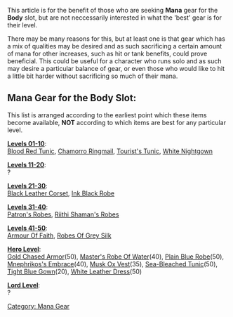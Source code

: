 This article is for the benefit of those who are seeking **Mana** gear
for the **Body** slot, but are not neccessarily interested in what the
'best' gear is for their level.

There may be many reasons for this, but at least one is that gear which
has a mix of qualities may be desired and as such sacrificing a certain
amount of mana for other increases, such as hit or tank benefits, could
prove beneficial. This could be useful for a character who runs solo and
as such may desire a particular balance of gear, or even those who would
like to hit a little bit harder without sacrificing so much of their
mana.

## Mana Gear for the Body Slot:

This list is arranged according to the earliest point which these items
become available, **NOT** according to which items are best for any
particular level.

**[Levels 01-10](:Category:_Lowmort_Levels_1-10_.md "wikilink")**:  
[Blood Red Tunic](Blood_Red_Tunic "wikilink"), [Chamorro
Ringmail](Chamorro_Ringmail "wikilink"), [Tourist's
Tunic](Tourist's_Tunic "wikilink"), [White
Nightgown](White_Nightgown "wikilink")

**[Levels 11-20](:Category:_Lowmort_Levels_11-20.md "wikilink")**:  
?

**[Levels 21-30](:Category:_Lowmort_Levels_21-30.md "wikilink")**:  
[Black Leather Corset](Black_Leather_Corset "wikilink"), [Ink Black
Robe](Ink_Black_Robe "wikilink")

**[Levels 31-40](:Category:_Lowmort_Levels_31-40.md "wikilink")**:  
[Patron's Robes](Patron's_Robes "wikilink"), [Riithi Shaman's
Robes](Riithi_Shaman's_Robes "wikilink")

**[Levels 41-50](:Category:_Lowmort_Levels_41-50.md "wikilink")**:  
[Armour Of Faith](Armour_Of_Faith "wikilink"), [Robes Of Grey
Silk](Robes_Of_Grey_Silk "wikilink")

**[Hero Level](:Category:_Hero.md "wikilink")**:  
[Gold Chased Armor](Gold_Chased_Armor "wikilink")(50), [Master's Robe Of
Water](Master's_Robe_Of_Water "wikilink")(40), [Plain Blue
Robe](Plain_Blue_Robe "wikilink")(50), [Mnephrikos's
Embrace](Mnephrikos's_Embrace "wikilink")(40), [Musk Ox
Vest](Musk_Ox_Vest "wikilink")(35), [Sea-Bleached
Tunic](Sea-Bleached_Tunic "wikilink")(50), [Tight Blue
Gown](Tight_Blue_Gown "wikilink")(20), [White Leather
Dress](White_Leather_Dress "wikilink")(50)

**[Lord Level](:Category:_Lord.md "wikilink")**:  
?

[Category: Mana Gear](Category:_Mana_Gear "wikilink")

